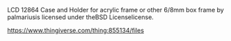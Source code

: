 LCD 12864 Case and Holder for acrylic frame or other 6/8mm box frame
by palmariusis licensed under theBSD Licenselicense.

https://www.thingiverse.com/thing:855134/files
